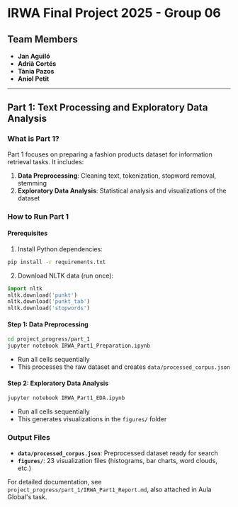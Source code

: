 # IRWA Final Project 2025 - Group 06

## Team Members
- **Jan Aguiló**
- **Adrià Cortés** 
- **Tània Pazos**
- **Aniol Petit**

---

## Part 1: Text Processing and Exploratory Data Analysis

### What is Part 1?

Part 1 focuses on preparing a fashion products dataset for information retrieval tasks. It includes:

1. **Data Preprocessing**: Cleaning text, tokenization, stopword removal, stemming
2. **Exploratory Data Analysis**: Statistical analysis and visualizations of the dataset

### How to Run Part 1

#### Prerequisites
1. Install Python dependencies:
```bash
pip install -r requirements.txt
```

2. Download NLTK data (run once):
```python
import nltk
nltk.download('punkt')
nltk.download('punkt_tab')
nltk.download('stopwords')
```

#### Step 1: Data Preprocessing
```bash
cd project_progress/part_1
jupyter notebook IRWA_Part1_Preparation.ipynb
```
- Run all cells sequentially
- This processes the raw dataset and creates `data/processed_corpus.json`

#### Step 2: Exploratory Data Analysis
```bash
jupyter notebook IRWA_Part1_EDA.ipynb
```
- Run all cells sequentially  
- This generates visualizations in the `figures/` folder

### Output Files
- **`data/processed_corpus.json`**: Preprocessed dataset ready for search
- **`figures/`**: 23 visualization files (histograms, bar charts, word clouds, etc.)

For detailed documentation, see `project_progress/part_1/IRWA_Part1_Report.md`, also attached in Aula Global's task.